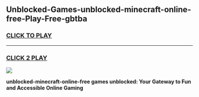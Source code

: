 
## Unblocked-Games-unblocked-minecraft-online-free-Play-Free-gbtba
<h3>
<a href="https://premium76.site?title=unblocked-minecraft-online-free&ref=21A">CLICK TO PLAY</a></h3>
<hr>

<h3>
<a href="https://premium76.site?title=unblocked-minecraft-online-free&ref=21A">CLICK 2 PLAY</a>
  
</h3>

<a href="https://premium76.site?title=unblocked-minecraft-online-free&ref=21A"><img src="https://clearcache.store/games.png"></a>


**unblocked-minecraft-online-free games unblocked: Your Gateway to Fun and Accessible Online Gaming**
